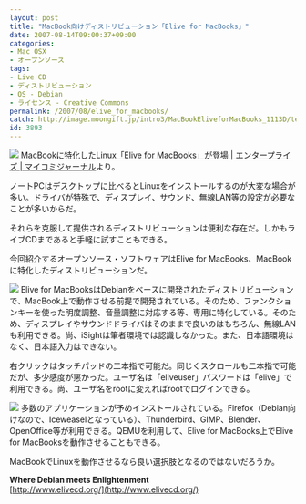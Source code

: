 ```yaml
---
layout: post
title: "MacBook向けディストリビューション「Elive for MacBooks」"
date: 2007-08-14T09:00:37+09:00
categories:
- Mac OSX
- オープンソース
tags: 
- Live CD
- ディストリビューション
- OS - Debian
- ライセンス - Creative Commons
permalink: /2007/08/elive_for_macbooks/
catch: http://image.moongift.jp/intro3/MacBookEliveforMacBooks_1113D/test_thumb2.png
id: 3893
---
```

[![](http://image.moongift.jp/intro3/MacBookEliveforMacBooks_1113D/test2_thumb2.png) MacBookに特化したLinux「Elive for MacBooks」が登場 | エンタープライズ | マイコミジャーナル](http://image.moongift.jp/intro3/MacBookEliveforMacBooks_1113D/test24.png)より。   
  
ノートPCはデスクトップに比べるとLinuxをインストールするのが大変な場合が多い。ドライバが特殊で、ディスプレイ、サウンド、無線LAN等の設定が必要なことが多いからだ。   
  
それらを克服して提供されるディストリビューションは便利な存在だ。しかもライブCDまであると手軽に試すこともできる。   
  
今回紹介するオープンソース・ソフトウェアはElive for MacBooks、MacBookに特化したディストリビューションだ。   
  
<!--more-->  
  
[![](http://image.moongift.jp/intro3/MacBookEliveforMacBooks_1113D/test_thumb2.png)](http://image.moongift.jp/intro3/MacBookEliveforMacBooks_1113D/test4.png) Elive for MacBooksはDebianをベースに開発されたディストリビューションで、MacBook上で動作させる前提で開発されている。そのため、ファンクションキーを使った明度調整、音量調整に対応する等、専用に特化している。そのため、ディスプレイやサウンドドライバはそのままで良いのはもちろん、無線LANも利用できる。尚、iSightは筆者環境では認識しなかった。また、日本語環境はなく、日本語入力はできない。   
  
右クリックはタッチパッドの二本指で可能だ。同じくスクロールも二本指で可能だが、多少感度が悪かった。ユーザ名は「eliveuser」パスワードは「elive」で利用できる。尚、ユーザ名をrootに変えればrootでログインできる。   
  
[![](http://image.moongift.jp/intro3/MacBookEliveforMacBooks_1113D/capture2_thumb2.png)](http://image.moongift.jp/intro3/MacBookEliveforMacBooks_1113D/capture24.png) 多数のアプリケーションが予めインストールされている。Firefox（Debian向けなので、Iceweaselとなっている）、Thunderbird、GIMP、Blender、OpenOffice等が利用できる。QEMUを利用して、Elive for MacBooks上でElive for MacBooksを動作させることもできる。   
  
MacBookでLinuxを動作させるなら良い選択肢となるのではないだろうか。   
  
**Where Debian meets Enlightenment**  
[http://www.elivecd.org/](http://www.elivecd.org/)
